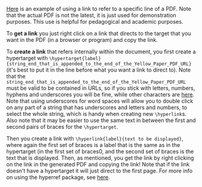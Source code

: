 [Here](https://github.com/ethereum/yellowpaper/files/1596574/Paper.pdf#blockhash) is an example of using a link to refer to a specific line of a PDF. Note that the actual PDF is not the latest, it is just used for demonstration purposes. This use is helpful for pedagogical and academic purposes. 
<!--update the above link after internal hyperlinks and hypertargets are added-->

To **get a link** you just right click on a link that directs to the target that you want in the PDF (in a browser or program) and copy the link.

To **create a link** that refers internally within the document, you first create a hypertarget with `\hypertarget{label}{string_end_that_is_appended_to_the_end_of_the_Yellow_Paper_PDF_URL}` (it's best to put it in the line before what you want a link to direct to). Note that the `string_end_that_is_appended_to_the_end_of_the_Yellow_Paper_PDF_URL` must be valid to be contained in URLs, so if you stick with letters, numbers, hyphens and underscores you will be fine, while other characters are [here](https://stackoverflow.com/questions/1547899/which-characters-make-a-url-invalid#1547940). Note that using underscores for word spaces will allow you to double click on any part of a string that has underscores and letters and numbers, to select the whole string, which is handy when creating new `\hyperlink`s.  Also note that it may be easier to use the same text in between the first and second pairs of braces for the `\hypertarget`.

Then you create a link with `\hyperlink{label}{text to be displayed}`, where again the first set of braces is a label that is the same as in the hypertarget (in the first set of braces0, and the second set of braces is the text that is displayed. Then, as mentioned, you get the link by right clicking on the link in the generated PDF and copying the link! Note that if the link doesn't have a hypertarget it will just direct to the first page. For more info on using the hyperref package, see [here](https://en.wikibooks.org/wiki/LaTeX/Hyperlinks).
